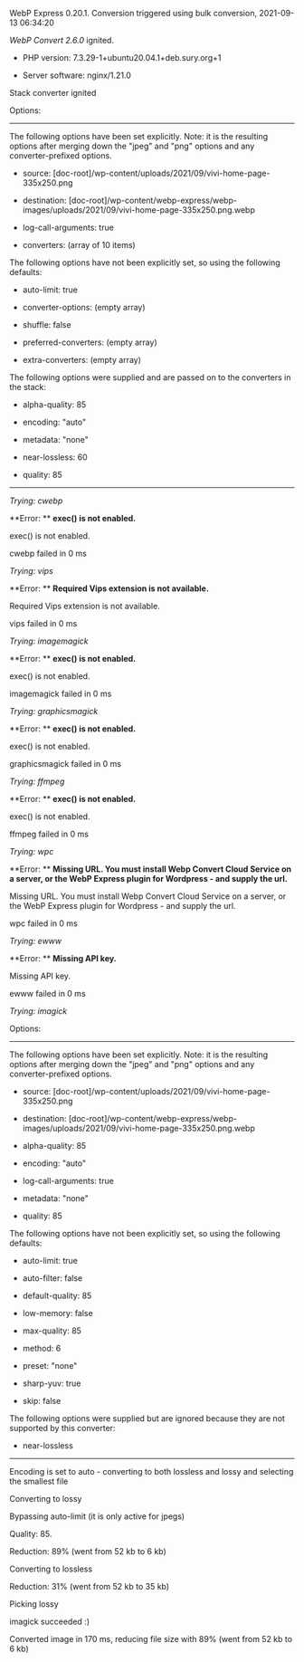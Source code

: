 WebP Express 0.20.1. Conversion triggered using bulk conversion, 2021-09-13 06:34:20

*WebP Convert 2.6.0*  ignited.
- PHP version: 7.3.29-1+ubuntu20.04.1+deb.sury.org+1
- Server software: nginx/1.21.0

Stack converter ignited

Options:
------------
The following options have been set explicitly. Note: it is the resulting options after merging down the "jpeg" and "png" options and any converter-prefixed options.
- source: [doc-root]/wp-content/uploads/2021/09/vivi-home-page-335x250.png
- destination: [doc-root]/wp-content/webp-express/webp-images/uploads/2021/09/vivi-home-page-335x250.png.webp
- log-call-arguments: true
- converters: (array of 10 items)

The following options have not been explicitly set, so using the following defaults:
- auto-limit: true
- converter-options: (empty array)
- shuffle: false
- preferred-converters: (empty array)
- extra-converters: (empty array)

The following options were supplied and are passed on to the converters in the stack:
- alpha-quality: 85
- encoding: "auto"
- metadata: "none"
- near-lossless: 60
- quality: 85
------------


*Trying: cwebp* 

**Error: ** **exec() is not enabled.** 
exec() is not enabled.
cwebp failed in 0 ms

*Trying: vips* 

**Error: ** **Required Vips extension is not available.** 
Required Vips extension is not available.
vips failed in 0 ms

*Trying: imagemagick* 

**Error: ** **exec() is not enabled.** 
exec() is not enabled.
imagemagick failed in 0 ms

*Trying: graphicsmagick* 

**Error: ** **exec() is not enabled.** 
exec() is not enabled.
graphicsmagick failed in 0 ms

*Trying: ffmpeg* 

**Error: ** **exec() is not enabled.** 
exec() is not enabled.
ffmpeg failed in 0 ms

*Trying: wpc* 

**Error: ** **Missing URL. You must install Webp Convert Cloud Service on a server, or the WebP Express plugin for Wordpress - and supply the url.** 
Missing URL. You must install Webp Convert Cloud Service on a server, or the WebP Express plugin for Wordpress - and supply the url.
wpc failed in 0 ms

*Trying: ewww* 

**Error: ** **Missing API key.** 
Missing API key.
ewww failed in 0 ms

*Trying: imagick* 

Options:
------------
The following options have been set explicitly. Note: it is the resulting options after merging down the "jpeg" and "png" options and any converter-prefixed options.
- source: [doc-root]/wp-content/uploads/2021/09/vivi-home-page-335x250.png
- destination: [doc-root]/wp-content/webp-express/webp-images/uploads/2021/09/vivi-home-page-335x250.png.webp
- alpha-quality: 85
- encoding: "auto"
- log-call-arguments: true
- metadata: "none"
- quality: 85

The following options have not been explicitly set, so using the following defaults:
- auto-limit: true
- auto-filter: false
- default-quality: 85
- low-memory: false
- max-quality: 85
- method: 6
- preset: "none"
- sharp-yuv: true
- skip: false

The following options were supplied but are ignored because they are not supported by this converter:
- near-lossless
------------

Encoding is set to auto - converting to both lossless and lossy and selecting the smallest file

Converting to lossy
Bypassing auto-limit (it is only active for jpegs)
Quality: 85. 
Reduction: 89% (went from 52 kb to 6 kb)

Converting to lossless
Reduction: 31% (went from 52 kb to 35 kb)

Picking lossy
imagick succeeded :)

Converted image in 170 ms, reducing file size with 89% (went from 52 kb to 6 kb)
